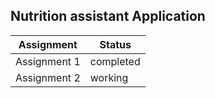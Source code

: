 ## Nutrition assistant Application

|Assignment|Status|
|-|-|
|Assignment 1 | completed|
|Assignment 2 | working|
